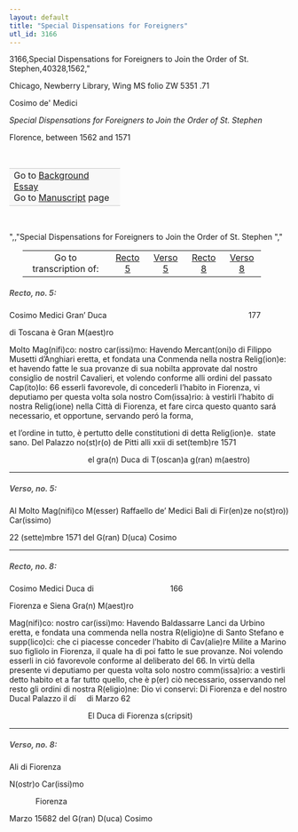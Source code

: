 ```yaml
---
layout: default
title: "Special Dispensations for Foreigners"
utl_id: 3166
---
```


3166,Special Dispensations for Foreigners to Join the Order of St. Stephen,40328,1562,"

Chicago, Newberry Library, Wing MS folio ZW 5351 .71


Cosimo de' Medici


*Special Dispensations for Foreigners to Join the Order of St. Stephen*


Florence, between 1562 and 1571


 

<table border="0.5" cellpadding="1" cellspacing="1" style="width: 200px; background-color:#F8F8F8;"><tbody style="border-color:#ccc"><tr style="border-color:#ccc"><td>Go to <a href="https://centerfordigitalhumanities.github.io/Newberry-Italian-paleography/essay/047" target="_blank">Background Essay</a><br />
			Go to <a href="https://centerfordigitalhumanities.github.io/Newberry-Italian-paleography/www/record.html?id=047" target="_blank">Manuscript</a> page</td>
</tr></tbody></table>
 

",,"Special Dispensations for Foreigners to Join the Order of St. Stephen
","
<table border="0.5" cellpadding="1" cellspacing="1" style="width: 430px; margin-left: 0.25in;"><tbody><tr style="border-color:#B3B6B7"><td style="text-align:center">Go to transcription of:</td>
<td style="text-align:center"><a href="#1">Recto 5</a></td>
<td style="text-align:center"><a href="#2">Verso 5</a></td>
<td style="text-align:center"><a href="#3">Recto 8</a></td>
<td style="text-align:center"><a href="#4">Verso 8</a></td>
</tr></tbody></table>
<h5 id="1" style="color:#555;">Recto, no. 5:</h5>

Cosimo Medici Gran’ Duca                                                                 177


di Toscana è Gran M(aest)ro


Molto Mag(nifi)co: nostro car(issi)mo: Havendo Mercant(oni)o di Filippo Musetti d’Anghiari eretta, et fondata una Conmenda nella nostra Relig(ion)e: et havendo fatte le sua provanze di sua nobilta approvate dal nostro consiglio de nostril Cavalieri, et volendo conforme alli ordini del passato Cap(ito)lo: 66 esserli favorevole, di concederli l’habito in Fiorenza, vi deputiamo per questa volta sola nostro Com(issa)rio: à vestirli l’habito di nostra Relig(ione) nella Città di Fiorenza, et fare circa questo quanto sará necessario, et opportune, servando peró la forma,


et l’ordine in tutto, è pertutto delle constitutioni di detta Relig(ion)e.  state sano. Del Palazzo no(st)r(o) de Pitti alli xxii di set(temb)re 1571


                                    el gra(n) Duca di T(oscan)a g(ran) m(aestro)


<hr /><h5 id="2" style="color:#555;">Verso, no. 5:</h5>

Al Molto Mag(nifi)co M(esser) Raffaello de’ Medici Bali di Fir(en)ze no(st)ro)) Car(issimo)


22 (sette)mbre 1571 del G(ran) D(uca) Cosimo


<hr /><h5 id="3" style="color:#555;">Recto, no. 8:</h5>

Cosimo Medici Duca di                                   166


Fiorenza e Siena Gra(n) M(aest)ro


Mag(nifi)co: nostro car(issi)mo: Havendo Baldassarre Lanci da Urbino eretta, e fondata una commenda nella nostra R(eligio)ne di Santo Stefano e supp(lico)ci: che ci piacesse conceder l’habito di Cav(alie)re Milite a Marino suo figliolo in Fiorenza, il quale ha di poi fatto le sue provanze. Noi volendo esserli in ció favorevole conforme al deliberato del 66. In virtù della presente vi deputiamo per questa volta solo nostro comm(issa)rio: a vestirli detto habito et a far tutto quello, che è p(er) ciò necessario, osservando nel resto gli ordini di nostra R(eligio)ne: Dio vi conservi: Di Fiorenza e del nostro Ducal Palazzo il dí     di Marzo 62


                                    El Duca di Fiorenza s(cripsit)


<hr /><h5 id="4" style="color:#555;">Verso, no. 8:</h5>

Ali di Fiorenza


N(ostr)o Car(issi)mo


            Fiorenza


Marzo 15682 del G(ran) D(uca) Cosimo

